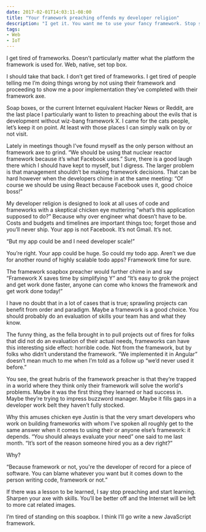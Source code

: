 ```yaml
---
date: 2017-02-01T14:03:11-08:00
title: "Your framework preaching offends my developer religion"
description: "I get it. You want me to use your fancy framework. Stop screaming at me."
tags:
- Web
- IoT
---
```


I get tired of frameworks. Doesn’t particularly matter what the platform the framework is used for. Web, native, set top box.

I should take that back. I don’t get tired of frameworks. I get tired of people telling me I’m doing things wrong by not using their framework and proceeding to show me a poor implementation they’ve completed with their framework axe.

Soap boxes, or the current Internet equivalent Hacker News or Reddit, are the last place I particularly want to listen to preaching about the evils that is development without wiz-bang framework X. I came for the cats people, let’s keep it on point. At least with those places I can simply walk on by or not visit.

Lately in meetings though I’ve found myself as the only person without an framework axe to grind. “We should be using that nuclear reactor framework because it’s what Facebook uses.” Sure, there is a good laugh there which I should have kept to myself, but I digress. The larger problem is that management shouldn’t be making framework decisions. That can be hard however when the developers chime in at the same meeting: “Of course we should be using React because Facebook uses it, good choice boss!”

My developer religion is designed to look at all uses of code and frameworks with a skeptical chicken eye muttering “what’s this application supposed to do?” Because why over engineer what doesn’t have to be. Costs and budgets and timelines are important things too; forget those and you’ll never ship. Your app is not Facebook. It’s not Gmail. It’s not.

“But my app could be and I need developer scale!”

You’re right. Your app could be huge. So could my todo app. Aren’t we due for another round of highly scalable todo apps? Framework time for sure.

The framework soapbox preacher would further chime in and say “Framework X saves time by simplifying Y” and “It’s easy to grok the project and get work done faster, anyone can come who knows the framework and get work done today!”

I have no doubt that in a lot of cases that is true; sprawling projects can benefit from order and paradigm. Maybe a framework is a good choice. You should probably do an evaluation of skills your team has and what they know.

The funny thing, as the fella brought in to pull projects out of fires for folks that did not do an evaluation of their actual needs, frameworks can have this interesting side effect: horrible code. Not from the framework, but by folks who didn’t understand the framework. “We implemented it in Angular” doesn’t mean much to me when I’m told as a follow up “we’d never used it before.”

You see, the great hubris of the framework preacher is that they’re trapped in a world where they think only their framework will solve the world's problems. Maybe it was the first thing they learned or had success in. Maybe they’re trying to impress buzzword manager. Maybe it fills gaps in a developer work belt they haven’t fully stocked.

Why this amuses chicken eye Justin is that the very smart developers who work on building frameworks with whom I’ve spoken all roughly get to the same answer when it comes to using their or anyone else’s framework: it depends. “You should always evaluate your need” one said to me last month. “It’s sort of the reason someone hired you as a dev right?”

Why?

“Because framework or not, you're the developer of record for a piece of software. You can blame whatever you want but it comes down to the person writing code, framework or not.”

If there was a lesson to be learned, I say stop preaching and start learning. Sharpen your axe with skills. You’ll be better off and the Internet will be left to more cat related images.

I’m tired of standing on this soapbox. I think I’ll go write a new JavaScript framework.
